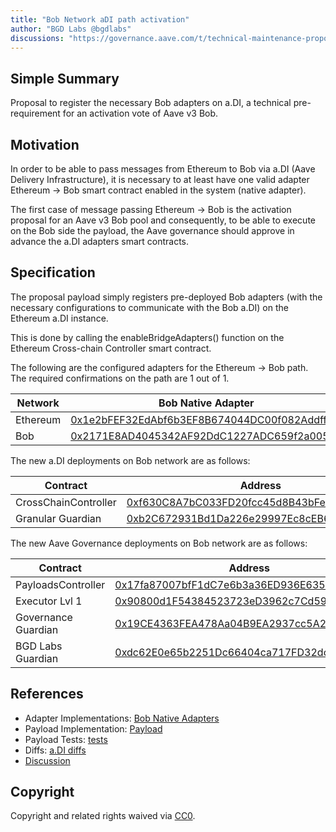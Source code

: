 ```yaml
---
title: "Bob Network aDI path activation"
author: "BGD Labs @bgdlabs"
discussions: "https://governance.aave.com/t/technical-maintenance-proposals/15274/114"
---
```


## Simple Summary

Proposal to register the necessary Bob adapters on a.DI, a technical pre-requirement for an activation vote of Aave v3 Bob.

## Motivation

In order to be able to pass messages from Ethereum to Bob via a.DI (Aave Delivery Infrastructure), it is necessary to at least have one valid adapter Ethereum → Bob smart contract enabled in the system (native adapter).

The first case of message passing Ethereum → Bob is the activation proposal for an Aave v3 Bob pool and consequently, to be able to execute on the Bob side the payload, the Aave governance should approve in advance the a.DI adapters smart contracts.

## Specification

The proposal payload simply registers pre-deployed Bob adapters (with the necessary configurations to communicate with the Bob a.DI) on the Ethereum a.DI instance.

This is done by calling the enableBridgeAdapters() function on the Ethereum Cross-chain Controller smart contract.

The following are the configured adapters for the Ethereum → Bob path. The required confirmations on the path are 1 out of 1.

| Network  | Bob Native Adapter                                                                                                          |
| -------- | --------------------------------------------------------------------------------------------------------------------------- |
| Ethereum | [0x1e2bFEF32EdAbf6b3EF8B674044DC00f082Addff](https://etherscan.io/address/0x1e2bFEF32EdAbf6b3EF8B674044DC00f082Addff)       |
| Bob      | [0x2171E8AD4045342AF92DdC1227ADC659f2a00535](https://explorer.gobob.xyz/address/0x2171E8AD4045342AF92DdC1227ADC659f2a00535) |

The new a.DI deployments on Bob network are as follows:

| Contract             | Address                                                                                                                     |
| -------------------- | --------------------------------------------------------------------------------------------------------------------------- |
| CrossChainController | [0xf630C8A7bC033FD20fcc45d8B43bFe92dE73154F](https://explorer.gobob.xyz/address/0xf630C8A7bC033FD20fcc45d8B43bFe92dE73154F) |
| Granular Guardian    | [0xb2C672931Bd1Da226e29997Ec8cEB60Fb1DA3959](https://explorer.gobob.xyz/address/0xb2C672931Bd1Da226e29997Ec8cEB60Fb1DA3959) |

The new Aave Governance deployments on Bob network are as follows:

| Contract            | Address                                                                                                                     |
| ------------------- | --------------------------------------------------------------------------------------------------------------------------- |
| PayloadsController  | [0x17fa87007bfF1dC7e6b3a36ED936E6355e37237C](https://explorer.gobob.xyz/address/0x17fa87007bfF1dC7e6b3a36ED936E6355e37237C) |
| Executor Lvl 1      | [0x90800d1F54384523723eD3962c7Cd59d7866c83d](https://explorer.gobob.xyz/address/0x90800d1F54384523723eD3962c7Cd59d7866c83d) |
| Governance Guardian | [0x19CE4363FEA478Aa04B9EA2937cc5A2cbcD44be6](https://explorer.gobob.xyz/address/0x19CE4363FEA478Aa04B9EA2937cc5A2cbcD44be6) |
| BGD Labs Guardian   | [0xdc62E0e65b2251Dc66404ca717FD32dcC365Be3A](https://explorer.gobob.xyz/address/0xdc62E0e65b2251Dc66404ca717FD32dcC365Be3A) |

## References

- Adapter Implementations: [Bob Native Adapters](https://github.com/aave-dao/aave-delivery-infrastructure/blob/45e37dc487491a7404953a27245cdeac3c90642a/src/contracts/adapters/bob/BobAdapter.sol)
- Payload Implementation: [Payload](https://github.com/aave-dao/adi-deploy/blob/ed19600c9eae080d7506415b9e50069f0c8f92df/scripts/payloads/adapters/ethereum/Ethereum_Activate_Bob_Bridge_Adapter_Payload.s.sol)
- Payload Tests: [tests](https://github.com/aave-dao/adi-deploy/blob/ed19600c9eae080d7506415b9e50069f0c8f92df/tests/payloads/ethereum/AddBobPathTest.t.sol)
- Diffs: [a.DI diffs](https://github.com/aave-dao/adi-deploy/blob/ed19600c9eae080d7506415b9e50069f0c8f92df/diffs/adi_add_bob_path_to_adiethereum_before_adi_add_bob_path_to_adiethereum_after.md)
- [Discussion](https://governance.aave.com/t/technical-maintenance-proposals/15274/114)

## Copyright

Copyright and related rights waived via [CC0](https://creativecommons.org/publicdomain/zero/1.0/).
